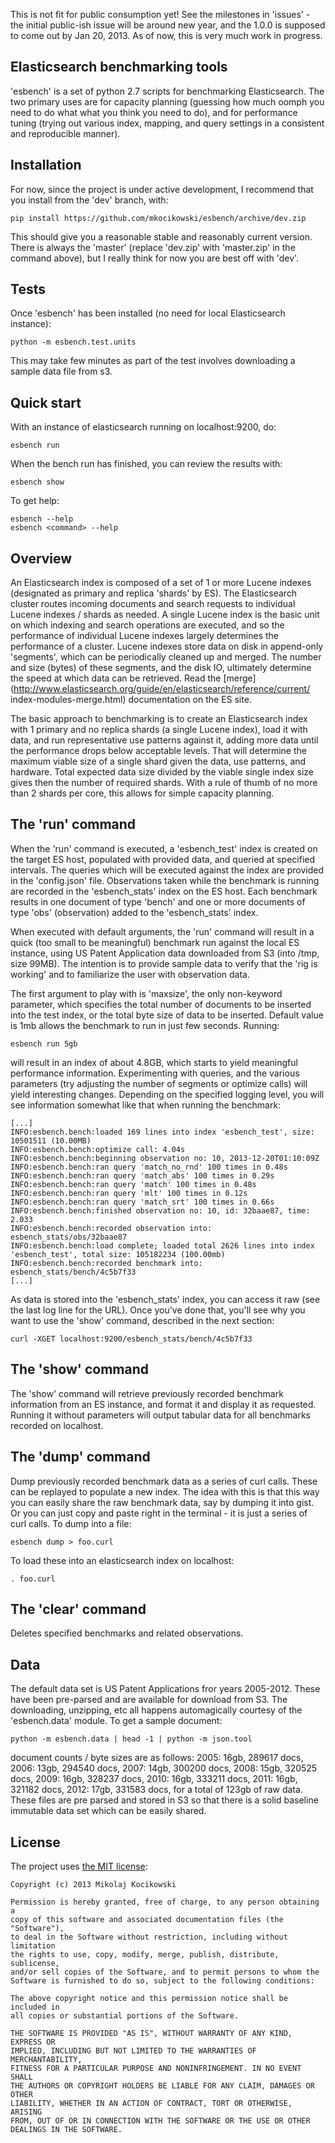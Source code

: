 This is not fit for public consumption yet! See the milestones in 'issues' -
the initial public-ish issue will be around new year, and the 1.0.0 is
supposed to come out by Jan 20, 2013. As of now, this is very much work in
progress. 

Elasticsearch benchmarking tools
--------------------------------
'esbench' is a set of python 2.7 scripts for benchmarking Elasticsearch. The
two primary uses are for capacity planning (guessing how much oomph you need
to do what what you think you need to do), and for performance tuning (trying
out various index, mapping, and query settings in a consistent and
reproducible manner). 

Installation
------------

For now, since the project is under active development, I recommend that you
install from the 'dev' branch, with: 

    pip install https://github.com/mkocikowski/esbench/archive/dev.zip

This should give you a reasonable stable and reasonably current version. There
is always the 'master' (replace 'dev.zip' with 'master.zip' in the command
above), but I really think for now you are best off with 'dev'. 


Tests
-----
Once 'esbench' has been installed (no need for local Elasticsearch instance):

	python -m esbench.test.units

This may take few minutes as part of the test involves downloading a sample
data file from s3. 

Quick start
-----------
With an instance of elasticsearch running on localhost:9200, do: 

	esbench run
	
When the bench run has finished, you can review the results with: 

	esbench show

To get help: 
	
	esbench --help
	esbench <command> --help

Overview
--------
An Elasticsearch index is composed of a set of 1 or more Lucene indexes
(designated as primary and replica 'shards' by ES). The Elasticsearch cluster
routes incoming documents and search requests to individual Lucene indexes /
shards as needed. A single Lucene index is the basic unit on which indexing
and search operations are executed, and so the performance of individual
Lucene indexes largely determines the performance of a cluster. Lucene indexes
store data on disk in append-only 'segments', which can be periodically
cleaned up and merged. The number and size (bytes) of these segments, and the
disk IO, ultimately determine the speed at which data can be retrieved. Read
the
[merge](http://www.elasticsearch.org/guide/en/elasticsearch/reference/current/
index-modules-merge.html) documentation on the ES site. 

The basic approach to benchmarking is to create an Elasticsearch index with 1
primary and no replica shards (a single Lucene index), load it with data, and
run representative use patterns against it, adding more data until the
performance drops below acceptable levels. That will determine the maximum
viable size of a single shard given the data, use patterns, and hardware.
Total expected data size divided by the viable single index size gives then
the number of required shards. With a rule of thumb of no more than 2 shards
per core, this allows for simple capacity planning. 

The 'run' command
-----------------
When the 'run' command is executed, a 'esbench_test' index is created on the
target ES host, populated with provided data, and queried at specified
intervals. The queries which will be executed against the index are provided
in the 'config.json' file. Observations taken while the benchmark is running
are recorded in the 'esbench_stats' index on the ES host. Each benchmark
results in one document of type 'bench' and one or more documents of type
'obs' (observation) added to the 'esbench_stats' index. 

When executed with default arguments, the 'run' command will result in a quick
(too small to be meaningful) benchmark run against the local ES instance,
using US Patent Application data downloaded from S3 (into /tmp, size 99MB).
The intention is to provide sample data to verify that the 'rig is working'
and to familiarize the user with observation data.

The first argument to play with is 'maxsize', the only non-keyword parameter,
which specifies the total number of documents to be inserted into the test
index, or the total byte size of data to be inserted. Default value is 1mb
allows the benchmark to run in just few seconds. Running: 

	esbench run 5gb

will result in an index of about 4.8GB, which starts to yield meaningful
performance information. Experimenting with queries, and the various
parameters (try adjusting the number of segments or optimize calls) will yield
interesting changes. Depending on the specified logging level, you will see
information somewhat like that when running the benchmark: 

	[...]
    INFO:esbench.bench:loaded 169 lines into index 'esbench_test', size: 10501511 (10.00MB)
    INFO:esbench.bench:optimize call: 4.04s
    INFO:esbench.bench:beginning observation no: 10, 2013-12-20T01:10:09Z
    INFO:esbench.bench:ran query 'match_no_rnd' 100 times in 0.48s
    INFO:esbench.bench:ran query 'match_abs' 100 times in 0.29s
    INFO:esbench.bench:ran query 'match' 100 times in 0.48s
    INFO:esbench.bench:ran query 'mlt' 100 times in 0.12s
    INFO:esbench.bench:ran query 'match_srt' 100 times in 0.66s
    INFO:esbench.bench:finished observation no: 10, id: 32baae87, time: 2.033
    INFO:esbench.bench:recorded observation into: esbench_stats/obs/32baae87
    INFO:esbench.bench:load complete; loaded total 2626 lines into index 'esbench_test', total size: 105182234 (100.00mb)
    INFO:esbench.bench:recorded benchmark into: esbench_stats/bench/4c5b7f33
    [...]

As data is stored into the 'esbench_stats' index, you can access it raw (see the last
log line for the URL). Once you've done that, you'll see why you want to use
the 'show' command, described in the next section: 

	curl -XGET localhost:9200/esbench_stats/bench/4c5b7f33


The 'show' command
------------------
The 'show' command will retrieve previously recorded benchmark information
from an ES instance, and format it and display it as requested. Running it
without parameters will output tabular data for all benchmarks recorded on
localhost. 

The 'dump' command
------------------
Dump previously recorded benchmark data as a series of curl calls. These can
be replayed to populate a new index. The idea with this is that this way you
can easily share the raw benchmark data, say by dumping it into gist. Or you
can just copy and paste right in the terminal - it is just a series of curl
calls. To dump into a file:

    esbench dump > foo.curl

To load these into an elasticsearch index on localhost:

    . foo.curl

The 'clear' command
-------------------
Deletes specified benchmarks and related observations. 

Data
----
The default data set is US Patent Applications fror years 2005-2012. These
have been pre-parsed and are available for download from S3. The downloading,
unzipping, etc all happens automagically courtesy of the 'esbench.data'
module. To get a sample document: 

    python -m esbench.data | head -1 | python -m json.tool

document counts / byte sizes are as follows: 2005: 16gb, 289617 docs, 2006:
13gb, 294540 docs, 2007: 14gb, 300200 docs, 2008: 15gb, 320525 docs, 2009:
16gb, 328237 docs, 2010: 16gb, 333211 docs, 2011: 16gb, 321182 docs, 2012:
17gb, 331583 docs, for a total of 123gb of raw data. These files are pre
parsed and stored in S3 so that there is a solid baseline immutable data set
which can be easily shared. 


License
-------

The project uses [the MIT license](http://opensource.org/licenses/MIT):

    Copyright (c) 2013 Mikolaj Kocikowski
    
    Permission is hereby granted, free of charge, to any person obtaining a
    copy of this software and associated documentation files (the "Software"),
    to deal in the Software without restriction, including without limitation
    the rights to use, copy, modify, merge, publish, distribute, sublicense,
    and/or sell copies of the Software, and to permit persons to whom the
    Software is furnished to do so, subject to the following conditions:
    
    The above copyright notice and this permission notice shall be included in
    all copies or substantial portions of the Software.
    
    THE SOFTWARE IS PROVIDED "AS IS", WITHOUT WARRANTY OF ANY KIND, EXPRESS OR
    IMPLIED, INCLUDING BUT NOT LIMITED TO THE WARRANTIES OF MERCHANTABILITY,
    FITNESS FOR A PARTICULAR PURPOSE AND NONINFRINGEMENT. IN NO EVENT SHALL
    THE AUTHORS OR COPYRIGHT HOLDERS BE LIABLE FOR ANY CLAIM, DAMAGES OR OTHER
    LIABILITY, WHETHER IN AN ACTION OF CONTRACT, TORT OR OTHERWISE, ARISING
    FROM, OUT OF OR IN CONNECTION WITH THE SOFTWARE OR THE USE OR OTHER
    DEALINGS IN THE SOFTWARE.
    
